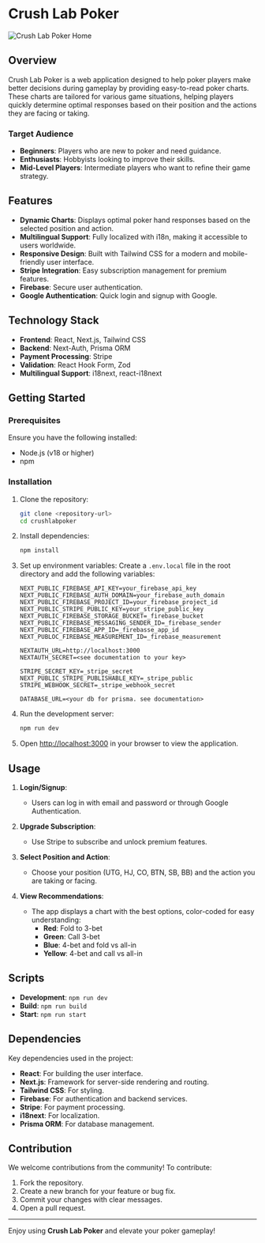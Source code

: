 # Crush Lab Poker

![Crush Lab Poker Home](./src/assets/crushlabmockup.png)

## Overview

Crush Lab Poker is a web application designed to help poker players make better decisions during gameplay by providing easy-to-read poker charts. These charts are tailored for various game situations, helping players quickly determine optimal responses based on their position and the actions they are facing or taking.

### Target Audience
- **Beginners**: Players who are new to poker and need guidance.
- **Enthusiasts**: Hobbyists looking to improve their skills.
- **Mid-Level Players**: Intermediate players who want to refine their game strategy.

## Features
- **Dynamic Charts**: Displays optimal poker hand responses based on the selected position and action.
- **Multilingual Support**: Fully localized with i18n, making it accessible to users worldwide.
- **Responsive Design**: Built with Tailwind CSS for a modern and mobile-friendly user interface.
- **Stripe Integration**: Easy subscription management for premium features.
- **Firebase**: Secure user authentication.
- **Google Authentication**: Quick login and signup with Google.

## Technology Stack
- **Frontend**: React, Next.js, Tailwind CSS
- **Backend**: Next-Auth, Prisma ORM
- **Payment Processing**: Stripe
- **Validation**: React Hook Form, Zod
- **Multilingual Support**: i18next, react-i18next

## Getting Started

### Prerequisites
Ensure you have the following installed:
- Node.js (v18 or higher)
- npm

### Installation

1. Clone the repository:
   ```bash
   git clone <repository-url>
   cd crushlabpoker
   ```

2. Install dependencies:
   ```bash
   npm install
   ```

3. Set up environment variables:
   Create a `.env.local` file in the root directory and add the following variables:
   ```env
   NEXT_PUBLIC_FIREBASE_API_KEY=your_firebase_api_key
   NEXT_PUBLIC_FIREBASE_AUTH_DOMAIN=your_firebase_auth_domain
   NEXT_PUBLIC_FIREBASE_PROJECT_ID=your_firebase_project_id
   NEXT_PUBLIC_STRIPE_PUBLIC_KEY=your_stripe_public_key
   NEXT_PUBLIC_FIREBASE_STORAGE_BUCKET=_firebase_bucket
   NEXT_PUBLIC_FIREBASE_MESSAGING_SENDER_ID=_firebase_sender
   NEXT_PUBLIC_FIREBASE_APP_ID=_firebasse_app_id
   NEXT_PUBLOC_FIREBASE_MEASUREMENT_ID=_firebase_measurement

   NEXTAUTH_URL=http://localhost:3000
   NEXTAUTH_SECRET=<see documentation to your key>

   STRIPE_SECRET_KEY=_stripe_secret
   NEXT_PUBLIC_STRIPE_PUBLISHABLE_KEY=_stripe_public
   STRIPE_WEBHOOK_SECRET=_stripe_webhook_secret

   DATABASE_URL=<your db for prisma. see documentation>
   ```

4. Run the development server:
   ```bash
   npm run dev
   ```

5. Open [http://localhost:3000](http://localhost:3000) in your browser to view the application.

## Usage

1. **Login/Signup**:
   - Users can log in with email and password or through Google Authentication.

2. **Upgrade Subscription**:
   - Use Stripe to subscribe and unlock premium features.

3. **Select Position and Action**:
   - Choose your position (UTG, HJ, CO, BTN, SB, BB) and the action you are taking or facing.

4. **View Recommendations**:
   - The app displays a chart with the best options, color-coded for easy understanding:
     - **Red**: Fold to 3-bet
     - **Green**: Call 3-bet
     - **Blue**: 4-bet and fold vs all-in
     - **Yellow**: 4-bet and call vs all-in

## Scripts

- **Development**: `npm run dev`
- **Build**: `npm run build`
- **Start**: `npm run start`

## Dependencies

Key dependencies used in the project:

- **React**: For building the user interface.
- **Next.js**: Framework for server-side rendering and routing.
- **Tailwind CSS**: For styling.
- **Firebase**: For authentication and backend services.
- **Stripe**: For payment processing.
- **i18next**: For localization.
- **Prisma ORM**: For database management.

## Contribution

We welcome contributions from the community! To contribute:

1. Fork the repository.
2. Create a new branch for your feature or bug fix.
3. Commit your changes with clear messages.
4. Open a pull request.

---

Enjoy using **Crush Lab Poker** and elevate your poker gameplay!

